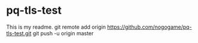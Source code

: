 # pq-tls-test
This is my readme.
git remote add origin https://github.com/nogogame/pq-tls-test.git
git push -u origin master